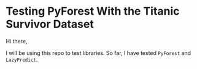 # Testing PyForest With the Titanic Survivor Dataset

Hi there,

I will be using this repo to test libraries. So far, I have tested `PyForest` and `LazyPredict`.
